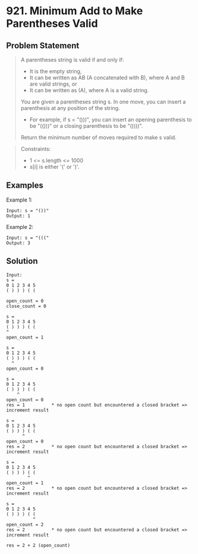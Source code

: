 # 921. Minimum Add to Make Parentheses Valid

## Problem Statement

> A parentheses string is valid if and only if:
>
> - It is the empty string,
> - It can be written as AB (A concatenated with B), where A and B are valid strings, or
> - It can be written as (A), where A is a valid string.
>
> You are given a parentheses string s. In one move, you can insert a parenthesis at any position of the string.
>
> - For example, if s = "()))", you can insert an opening parenthesis to be "(()))" or a closing parenthesis to be "())))".
>
> Return the minimum number of moves required to make s valid.

> Constraints:
>
> - 1 <= s.length <= 1000
> - s[i] is either '(' or ')'.

## Examples

Example 1:

```
Input: s = "())"
Output: 1
```

Example 2:

```
Input: s = "((("
Output: 3
```

## Solution

```
Input:
s =
0 1 2 3 4 5
( ) ) ) ( (

open_count = 0
close_count = 0

s =
0 1 2 3 4 5
( ) ) ) ( (
^
open_count = 1

s =
0 1 2 3 4 5
( ) ) ) ( (
  ^
open_count = 0

s =
0 1 2 3 4 5
( ) ) ) ( (
    ^
open_count = 0
res = 1          * no open count but encountered a closed bracket => increment result

s =
0 1 2 3 4 5
( ) ) ) ( (
      ^
open_count = 0
res = 2          * no open count but encountered a closed bracket => increment result

s =
0 1 2 3 4 5
( ) ) ) ( (
        ^
open_count = 1
res = 2          * no open count but encountered a closed bracket => increment result

s =
0 1 2 3 4 5
( ) ) ) ( (
          ^
open_count = 2
res = 2          * no open count but encountered a closed bracket => increment result

res = 2 + 2 (open_count)
```
